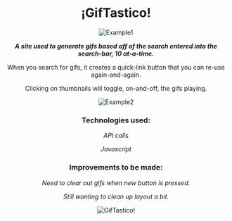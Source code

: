 <div align="center">

# ¡GifTastico!

![Example1](https://jonmeidell.github.io/GifTastic/assets/images/example1.PNG)

_**A site used to generate gifs based off of the search entered into the search-bar, 10 at-a-time.**_

When you search for gifs, it creates a quick-link button that you can re-use again-and-again.

Clicking on thumbnails will toggle, on-and-off, the gifs playing.

![Example2](https://jonmeidell.github.io/GifTastic/assets/images/example2.PNG)

### Technologies used:
_API calls_

_Javascript_

### Improvements to be made:
_Need to clear out gifs when new button is pressed._

_Still wanting to clean up layout a bit._
      
![GifTastico!](https://jonmeidell.github.io/GifTastic/assets/images/readme.gif)
</div>
